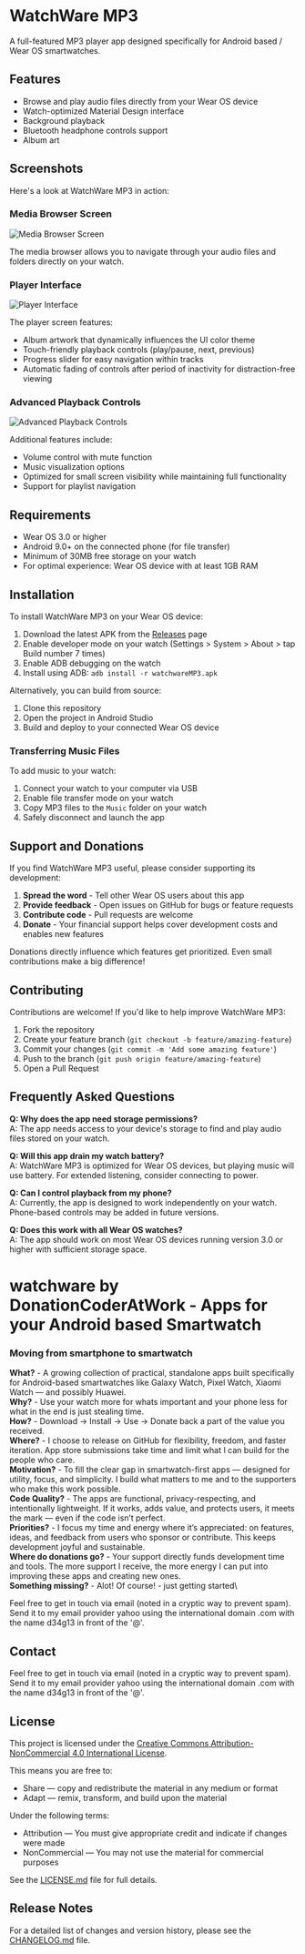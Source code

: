 # WatchWare MP3

A full-featured MP3 player app designed specifically for Android based / Wear OS smartwatches.

## Features

- Browse and play audio files directly from your Wear OS device
- Watch-optimized Material Design interface
- Background playback
- Bluetooth headphone controls support
- Album art

## Screenshots

Here's a look at WatchWare MP3 in action:

### Media Browser Screen
![Media Browser Screen](doc/Screenshot1.png)

The media browser allows you to navigate through your audio files and folders directly on your watch. 

### Player Interface
![Player Interface](doc/Screenshot2.png)

The player screen features:
- Album artwork that dynamically influences the UI color theme
- Touch-friendly playback controls (play/pause, next, previous)
- Progress slider for easy navigation within tracks
- Automatic fading of controls after period of inactivity for distraction-free viewing

### Advanced Playback Controls
![Advanced Playback Controls](doc/Screenshot3.png)

Additional features include:
- Volume control with mute function
- Music visualization options
- Optimized for small screen visibility while maintaining full functionality
- Support for playlist navigation

## Requirements

- Wear OS 3.0 or higher
- Android 9.0+ on the connected phone (for file transfer)
- Minimum of 30MB free storage on your watch
- For optimal experience: Wear OS device with at least 1GB RAM

## Installation

To install WatchWare MP3 on your Wear OS device:

1. Download the latest APK from the [Releases](https://github.com/your-username/watchwareMP3/releases) page
2. Enable developer mode on your watch (Settings > System > About > tap Build number 7 times)
3. Enable ADB debugging on the watch
4. Install using ADB: `adb install -r watchwareMP3.apk`

Alternatively, you can build from source:

1. Clone this repository
2. Open the project in Android Studio
3. Build and deploy to your connected Wear OS device

### Transferring Music Files

To add music to your watch:

1. Connect your watch to your computer via USB
2. Enable file transfer mode on your watch
3. Copy MP3 files to the `Music` folder on your watch
4. Safely disconnect and launch the app

## Support and Donations

If you find WatchWare MP3 useful, please consider supporting its development:

1. **Spread the word** - Tell other Wear OS users about this app
2. **Provide feedback** - Open issues on GitHub for bugs or feature requests
3. **Contribute code** - Pull requests are welcome
4. **Donate** - Your financial support helps cover development costs and enables new features

Donations directly influence which features get prioritized. Even small contributions make a big difference!

## Contributing

Contributions are welcome! If you'd like to help improve WatchWare MP3:

1. Fork the repository
2. Create your feature branch (`git checkout -b feature/amazing-feature`)
3. Commit your changes (`git commit -m 'Add some amazing feature'`)
4. Push to the branch (`git push origin feature/amazing-feature`)
5. Open a Pull Request

## Frequently Asked Questions

**Q: Why does the app need storage permissions?**  
A: The app needs access to your device's storage to find and play audio files stored on your watch.

**Q: Will this app drain my watch battery?**  
A: WatchWare MP3 is optimized for Wear OS devices, but playing music will use battery. For extended listening, consider connecting to power.

**Q: Can I control playback from my phone?**  
A: Currently, the app is designed to work independently on your watch. Phone-based controls may be added in future versions.

**Q: Does this work with all Wear OS watches?**  
A: The app should work on most Wear OS devices running version 3.0 or higher with sufficient storage space.

# watchware by DonationCoderAtWork - Apps for your Android based Smartwatch
### Moving from smartphone to smartwatch

**What?** - A growing collection of practical, standalone apps built specifically for Android-based smartwatches like Galaxy Watch, Pixel Watch, Xiaomi Watch — and possibly Huawei.\
**Why?** - Use your watch more for whats important and your phone less for what in the end is just stealing time.\
**How?** - Download -> Install -> Use -> Donate back a part of the value you received.\
**Where?** - I choose to release on GitHub for flexibility, freedom, and faster iteration. App store submissions take time and limit what I can build for the people who care.\
**Motivation?** - To fill the clear gap in smartwatch-first apps — designed for utility, focus, and simplicity. I build what matters to me and to the supporters who make this work possible.\
**Code Quality?** - The apps are functional, privacy-respecting, and intentionally lightweight. If it works, adds value, and protects users, it meets the mark — even if the code isn’t perfect.\
**Priorities?** - I focus my time and energy where it’s appreciated: on features, ideas, and feedback from users who sponsor or contribute. This keeps development joyful and sustainable.\
**Where do donations go?** - Your support directly funds development time and tools. The more support I receive, the more energy I can put into improving these apps and creating new ones.\
**Something missing?** - Alot! Of course! - just getting started\

Feel free to get in touch via email (noted in a cryptic way to prevent spam).\
Send it to my email provider yahoo using the international domain .com with the name d34g13 in front of the '@'.

## Contact

Feel free to get in touch via email (noted in a cryptic way to prevent spam).\
Send it to my email provider yahoo using the international domain .com with the name d34g13 in front of the '@'.

## License

This project is licensed under the [Creative Commons Attribution-NonCommercial 4.0 International License](LICENSE.md).

This means you are free to:
- Share — copy and redistribute the material in any medium or format
- Adapt — remix, transform, and build upon the material

Under the following terms:
- Attribution — You must give appropriate credit and indicate if changes were made
- NonCommercial — You may not use the material for commercial purposes

See the [LICENSE.md](LICENSE.md) file for full details.

## Release Notes

For a detailed list of changes and version history, please see the [CHANGELOG.md](CHANGELOG) file.
